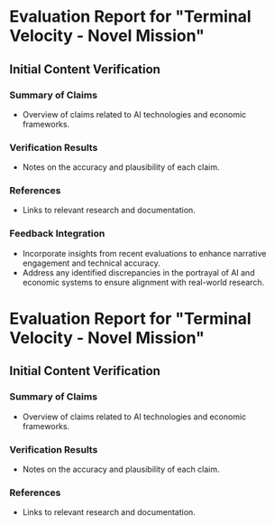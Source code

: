 # Evaluation Report for "Terminal Velocity - Novel Mission"

## Initial Content Verification

### Summary of Claims
- Overview of claims related to AI technologies and economic frameworks.

### Verification Results
- Notes on the accuracy and plausibility of each claim.

### References
- Links to relevant research and documentation.

### Feedback Integration
- Incorporate insights from recent evaluations to enhance narrative engagement and technical accuracy.
- Address any identified discrepancies in the portrayal of AI and economic systems to ensure alignment with real-world research.
# Evaluation Report for "Terminal Velocity - Novel Mission"

## Initial Content Verification

### Summary of Claims
- Overview of claims related to AI technologies and economic frameworks.

### Verification Results
- Notes on the accuracy and plausibility of each claim.

### References
- Links to relevant research and documentation.
